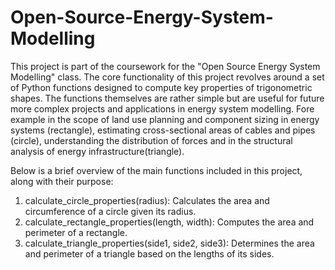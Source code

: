 # Open-Source-Energy-System-Modelling
This project is part of the coursework for the "Open Source Energy System Modelling" class. 
The core functionality of this project revolves around a set of Python functions designed to compute key properties of trigonometric shapes.
The functions themselves are rather simple but are useful for future more complex projects and applications in energy system modelling. Fore example in the scope of land use planning and component sizing in energy systems (rectangle), estimating cross-sectional areas of cables and pipes (circle), understanding the distribution of forces and in the structural analysis of energy infrastructure(triangle).

Below is a brief overview of the main functions included in this project, along with their purpose:
1. calculate_circle_properties(radius): Calculates the area and circumference of a circle given its radius. 
2. calculate_rectangle_properties(length, width): Computes the area and perimeter of a rectangle. 
3. calculate_triangle_properties(side1, side2, side3): Determines the area and perimeter of a triangle based on the lengths of its sides.





